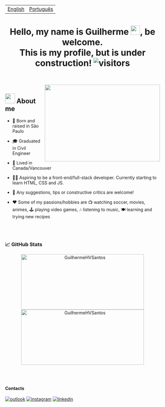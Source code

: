 
<table>
 <tr><td><a href="README.md">English</a></td><td><a href="README_PT-BR.md">Português</a></td></tr>
</table>
<h1 align="center">
  Hello, my name is Guilherme
	<img src="https://raw.githubusercontent.com/iampavangandhi/iampavangandhi/master/gifs/Hi.gif" 
	     width="30px">, be welcome. </br> 
	This is my profile, but is under construction!
	<img src="https://visitor-badge.laobi.icu/badge?page_id=GuilhermeHVSantos.GuilhermeHVSantos" 
	     alt="visitors">
</h1>

</br>
</br>

<img align="right" height="250" width="375" margin="20px" alt="" src="https://c.tenor.com/GfSX-u7VGM4AAAAC/coding.gif" />

## <img src="https://raw.githubusercontent.com/iampavangandhi/iampavangandhi/master/gifs/emoji.gif" width="32px" margin="20px"> About me 

- 📌 Born and raised in São Paulo

- 🎓 Graduated in Civil Engineer

- 🍁 Lived in Canada/Vancouver

- 👨‍🎓 Aspiring to be a front-end/full-stack developer. Currently starting to learn HTML, CSS and JS.

- 💬 Any suggestions, tips or constructive critics are welcome!

- ❤️ Some of my passions/hobbies are 📺 watching soccer, movies, animes, 🕹️ playing video games, 🎶 listening to music, 🍽️ learning and trying new recipes  

</br>
</br>

### 📈 GitHub Stats

<p align="center">
    <img width="400" height="180em" src="https://github-readme-stats.vercel.app/api?username=GuilhermeHVSantos&theme=vision-friendly-dark&show_icons=true" alt="GuilhermeHVSantos"/>
    <img width="400" height="180em" src="https://github-readme-stats.vercel.app/api/top-langs/?username=GuilhermeHVSantos&theme=vision-friendly-dark&layout=compact" alt="GuilhermeHVSantos" />
</p>

</br>
</br>

#### Contacts 

[![outlook](https://img.shields.io/badge/Microsoft_Outlook-0078D4?style=for-the-badge&logo=microsoft-outlook&logoColor=white)](mailto:guilhermehvs@hotmail.com)
[![instagram](https://img.shields.io/badge/Instagram-E4405F?style=for-the-badge&logo=instagram&logoColor=white)](https://www.instagram.com/guilherme_hvs/)
[![linkedin](https://img.shields.io/badge/Linkedin-0077B5?style=for-the-badge&logo=LinkedIn&logoColor=white)](https://www.linkedin.com/in/guilhermehvs/)


